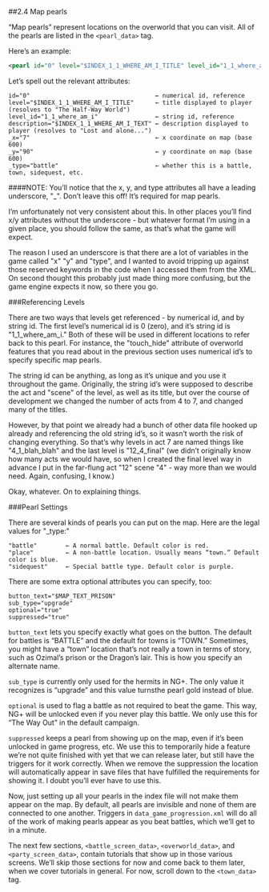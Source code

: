 ##2.4 Map pearls

“Map pearls” represent locations on the overworld that you can visit. All of the pearls are listed in the `<pearl_data>` tag.

Here’s an example:
```xml
<pearl id="0" level="$INDEX_1_1_WHERE_AM_I_TITLE" level_id="1_1_where_am_i" description="$INDEX_1_1_WHERE_AM_I_TEXT" _x="70" _y="90" _type="battle"/>
```

Let’s spell out the relevant attributes:

```
id="0"                                   ← numerical id, reference
level="$INDEX_1_1_WHERE_AM_I_TITLE"      ← title displayed to player (resolves to "The Half-Way World")
level_id="1_1_where_am_i"                ← string id, reference
description="$INDEX_1_1_WHERE_AM_I_TEXT" ← description displayed to player (resolves to "Lost and alone...")
_x="7"                                   ← x coordinate on map (base 600)
_y="90"                                  ← y coordinate on map (base 600)
_type="battle"                           ← whether this is a battle, town, sidequest, etc.
```

####NOTE:
You’ll notice that the x, y, and type attributes all have a leading underscore, "_". Don’t leave this off! It’s required for map pearls.

I’m unfortunately not very consistent about this. In other places you’ll find x/y attributes without the underscore - but whatever format I’m using in a given place, you should follow the same, as that’s what the game will expect.

The reason I used an underscore is that there are a lot of variables in the game called "x" "y" and "type", and I wanted to avoid tripping up against those reserved keywords in the code when I accessed them from the XML. On second thought this probably just made thing more confusing, but the game engine expects it now, so there you go.

###Referencing Levels

There are two ways that levels get referenced - by numerical id, and by string id. The first level’s numerical id is 0 (zero), and it’s string id is "1_1_where_am_i." Both of these will be used in different locations to refer back to this pearl. For instance, the "touch_hide" attribute of overworld features that you read about in the previous section uses numerical id’s to specify specific map pearls.

The string id can be anything, as long as it’s unique and you use it throughout the game. Originally, the string id’s were supposed to describe the act and "scene" of the level, as well as its title, but over the course of development we changed the number of acts from 4 to 7, and changed many of the titles.

However, by that point we already had a bunch of other data file hooked up already and referencing the old string id’s, so it wasn’t worth the risk of changing everything. So that’s why levels in act 7 are named things like "4_1_blah_blah" and the last level is "12_4_final" (we didn’t originally know how many acts we would have, so when I created the final level way in advance I put in the far-flung act "12" scene "4" - way more than we would need. Again, confusing, I know.)

Okay, whatever. On to explaining things.

###Pearl Settings

There are several kinds of pearls you can put on the map. Here are the legal values for "_type:"

```
"battle"        ← A normal battle. Default color is red.
"place"         ← A non-battle location. Usually means “town.” Default color is blue.
"sidequest"     ← Special battle type. Default color is purple.
```

There are some extra optional attributes you can specify, too:

```
button_text="$MAP_TEXT_PRISON"
sub_type="upgrade"
optional="true"
suppressed="true"
```

`button_text` lets you specify exactly what goes on the button. The default for battles is “BATTLE” and the default for towns is “TOWN.” Sometimes, you might have a “town” location that’s not really a town in terms of story, such as Ozimal’s prison or the Dragon’s lair. This is how you specify an alternate name.

`sub_type` is currently only used for the hermits in NG+. The only value it recognizes is “upgrade” and this value turnsthe pearl gold instead of blue.

`optional` is used to flag a battle as not required to beat the game. This way, NG+ will be unlocked even if you never play this battle. We only use this for “The Way Out” in the default campaign.

`suppressed` keeps a pearl from showing up on the map, even if it’s been unlocked in game progress, etc. We use this to temporarily hide a feature we’re not quite finished with yet that we can release later, but still have the triggers for it work correctly. When we remove the suppression the location will automatically appear in save files that have fulfilled the requirements for showing it. I doubt you’ll ever have to use this.

Now, just setting up all your pearls in the index file will not make them appear on the map. By default, all pearls are invisible and none of them are connected to one another. Triggers in `data_game_progression.xml` will do all of the work of making pearls appear as you beat battles, which we’ll get to in a minute.

The next few sections, `<battle_screen_data>`, `<overworld_data>`, and `<party_screen_data>`, contain tutorials that show up in those various screens. We’ll skip those sections for now and come back to them later, when we cover tutorials in general. For now, scroll down to the `<town_data>` tag. 
